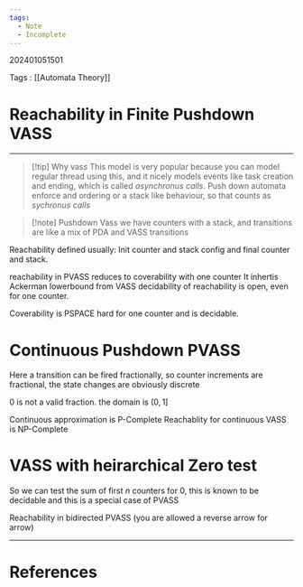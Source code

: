 ```yaml
---
tags:
  - Note
  - Incomplete
---
```

202401051501

Tags : [[Automata Theory]]
# Reachability in Finite Pushdown VASS
---
>[!tip] Why vass
>This model is very popular because you can model regular thread using this, and it nicely models events like task creation and ending, which is called *asynchronus calls*. Push down automata enforce and ordering or a stack like behaviour, so that counts as *sychronus calls*

>[!note] Pushdown Vass
>we have counters with a stack, and transitions are like a mix of PDA and VASS transitions

Reachability defined usually: Init counter and stack  config and final counter and stack.

reachability in 
PVASS reduces to coverability with one counter
It inhertis Ackerman lowerbound from VASS
decidability of reachability is open, even for one counter.

Coverability is PSPACE hard for one counter and is decidable. 

# Continuous Pushdown PVASS
Here a transition can be fired fractionally, so counter increments are fractional, the state changes are obviously discrete

0 is not a valid fraction. the domain is $(0,1]$ 

Continuous approximation is P-Complete
Reachablity for continuous VASS is NP-Complete

# VASS with heirarchical Zero test
So we can test the sum of first $n$ counters for $0$, this is known to be decidable and this is a special case of PVASS

Reachability in bidirected PVASS (you are allowed a reverse arrow for arrow)



---
# References
